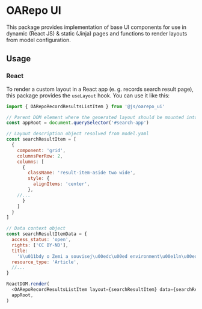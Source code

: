 <!--
 Copyright (c) 2022 CESNET

 This software is released under the MIT License.
 https://opensource.org/licenses/MIT
-->
# OARepo UI

 This package provides implementation of base UI components for use in dynamic (React JS) & static (Jinja) pages and
 functions to render layouts from model configuration.

 ## Usage


 ### React

 To render a custom layout in a React app (e. g. records search result page), this package provides the `useLayout` hook. You
 can use it like this:

 ```javascript
 import { OARepoRecordResultsListItem } from '@js/oarepo_ui'

 // Parent DOM element where the generated layout should be mounted into
 const appRoot = document.querySelector('#search-app')

 // Layout description object resolved from model.yaml
 const searchResultItem = [
   {
     component: 'grid',
     columnsPerRow: 2,
     columns: [
       {
         className: 'result-item-aside two wide',
         style: {
           alignItems: 'center',
         },
     //...
       }
     ]
   }
 ]

 // Data context object
 const searchResultItemData = {
   access_status: 'open',
   rights: ['CC BY-ND'],
   title:
     'V\u011bdy o Zemi a souvisej\u00edc\u00ed environment\u00e1ln\u00ed v\u011bdy',
   resource_type: 'Article',
   //...
 }

 ReactDOM.render(
   <OARepoRecordResultsListItem layout={searchResultItem} data={searchResultItemData} />
   appRoot,
 )
 ```
